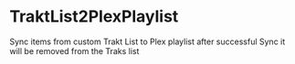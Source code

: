 # TraktList2PlexPlaylist
Sync items from custom Trakt List to Plex playlist after successful Sync it will be removed from the Traks list
